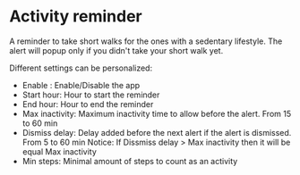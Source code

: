 # Activity reminder

A reminder to take short walks for the ones with a sedentary lifestyle.
The alert will popup only if you didn't take your short walk yet.

Different settings can be personalized:
- Enable : Enable/Disable the app
- Start hour: Hour to start the reminder
- End hour: Hour to end the reminder
- Max inactivity: Maximum inactivity time to allow before the alert. From 15 to 60 min
- Dismiss delay: Delay added before the next alert if the alert is dismissed. From 5 to 60 min
    Notice: If Dissmiss delay > Max inactivity then it will be equal Max inactivity
- Min steps: Minimal amount of steps to count as an activity

